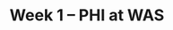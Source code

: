 ---
layout: game
title: Week 1 – PHI at WAS
season: 2020
game_id: 2020_01_PHI_WAS
away_team: PHI
home_team: WAS
---